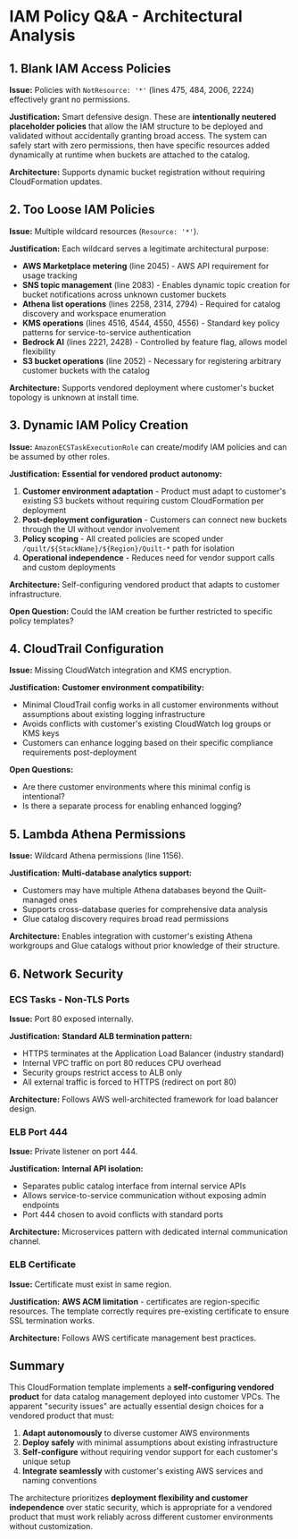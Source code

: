 # IAM Policy Q&A - Architectural Analysis

## 1. Blank IAM Access Policies

**Issue:** Policies with `NotResource: '*'` (lines 475, 484, 2006, 2224) effectively grant no permissions.

**Justification:** Smart defensive design. These are **intentionally neutered placeholder policies** that allow the IAM structure to be deployed and validated without accidentally granting broad access. The system can safely start with zero permissions, then have specific resources added dynamically at runtime when buckets are attached to the catalog.

**Architecture:** Supports dynamic bucket registration without requiring CloudFormation updates.

## 2. Too Loose IAM Policies

**Issue:** Multiple wildcard resources (`Resource: '*'`).

**Justification:** Each wildcard serves a legitimate architectural purpose:

- **AWS Marketplace metering** (line 2045) - AWS API requirement for usage tracking
- **SNS topic management** (line 2083) - Enables dynamic topic creation for bucket notifications across unknown customer buckets
- **Athena list operations** (lines 2258, 2314, 2794) - Required for catalog discovery and workspace enumeration
- **KMS operations** (lines 4516, 4544, 4550, 4556) - Standard key policy patterns for service-to-service authentication
- **Bedrock AI** (lines 2221, 2428) - Controlled by feature flag, allows model flexibility
- **S3 bucket operations** (line 2052) - Necessary for registering arbitrary customer buckets with the catalog

**Architecture:** Supports vendored deployment where customer's bucket topology is unknown at install time.

## 3. Dynamic IAM Policy Creation

**Issue:** `AmazonECSTaskExecutionRole` can create/modify IAM policies and can be assumed by other roles.

**Justification:** **Essential for vendored product autonomy:**

1. **Customer environment adaptation** - Product must adapt to customer's existing S3 buckets without requiring custom CloudFormation per deployment
2. **Post-deployment configuration** - Customers can connect new buckets through the UI without vendor involvement
3. **Policy scoping** - All created policies are scoped under `/quilt/${StackName}/${Region}/Quilt-*` path for isolation
4. **Operational independence** - Reduces need for vendor support calls and custom deployments

**Architecture:** Self-configuring vendored product that adapts to customer infrastructure.

**Open Question:** Could the IAM creation be further restricted to specific policy templates?

## 4. CloudTrail Configuration

**Issue:** Missing CloudWatch integration and KMS encryption.

**Justification:** **Customer environment compatibility:**

- Minimal CloudTrail config works in all customer environments without assumptions about existing logging infrastructure
- Avoids conflicts with customer's existing CloudWatch log groups or KMS keys
- Customers can enhance logging based on their specific compliance requirements post-deployment

**Open Questions:**

- Are there customer environments where this minimal config is intentional?
- Is there a separate process for enabling enhanced logging?

## 5. Lambda Athena Permissions

**Issue:** Wildcard Athena permissions (line 1156).

**Justification:** **Multi-database analytics support:**

- Customers may have multiple Athena databases beyond the Quilt-managed ones
- Supports cross-database queries for comprehensive data analysis
- Glue catalog discovery requires broad read permissions

**Architecture:** Enables integration with customer's existing Athena workgroups and Glue catalogs without prior knowledge of their structure.

## 6. Network Security

### ECS Tasks - Non-TLS Ports

**Issue:** Port 80 exposed internally.

**Justification:** **Standard ALB termination pattern:**

- HTTPS terminates at the Application Load Balancer (industry standard)
- Internal VPC traffic on port 80 reduces CPU overhead
- Security groups restrict access to ALB only
- All external traffic is forced to HTTPS (redirect on port 80)

**Architecture:** Follows AWS well-architected framework for load balancer design.

### ELB Port 444

**Issue:** Private listener on port 444.

**Justification:** **Internal API isolation:**

- Separates public catalog interface from internal service APIs
- Allows service-to-service communication without exposing admin endpoints
- Port 444 chosen to avoid conflicts with standard ports

**Architecture:** Microservices pattern with dedicated internal communication channel.

### ELB Certificate

**Issue:** Certificate must exist in same region.

**Justification:** **AWS ACM limitation** - certificates are region-specific resources. The template correctly requires pre-existing certificate to ensure SSL termination works.

**Architecture:** Follows AWS certificate management best practices.

## Summary

This CloudFormation template implements a **self-configuring vendored product** for data catalog management deployed into customer VPCs. The apparent "security issues" are actually essential design choices for a vendored product that must:

1. **Adapt autonomously** to diverse customer AWS environments
2. **Deploy safely** with minimal assumptions about existing infrastructure
3. **Self-configure** without requiring vendor support for each customer's unique setup
4. **Integrate seamlessly** with customer's existing AWS services and naming conventions

The architecture prioritizes **deployment flexibility and customer independence** over static security, which is appropriate for a vendored product that must work reliably across different customer environments without customization.
